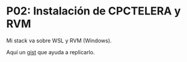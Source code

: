 # P02: Instalación de CPCTELERA y RVM

Mi stack va sobre WSL y RVM (Windows).

Aquí un [gist](https://gist.github.com/tossuttid/89314188eb308e248e5ef83b9dfb5691) que ayuda a replicarlo.
